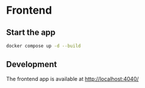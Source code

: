 # Frontend

## Start the app

```sh
docker compose up -d --build
```

## Development

The frontend app is available at <http://localhost:4040/>

